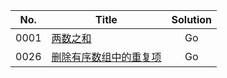 | No.  | Title                                               | Solution |
| ---- | --------------------------------------------------- | :------: |
| 0001 | [两数之和](1-两数之和.md)                           |    Go    |
| 0026 | [删除有序数组中的重复项](26-删除有序数组中的重复项) |    Go    |
